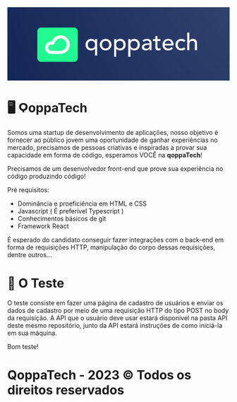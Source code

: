 <img src="qoppaLogo.png">
<h1>🖥 ϘoppaTech </h1>
Somos uma startup de desenvolvimento de aplicações, nosso objetivo é fornecer ao público jovem uma oportunidade de ganhar experiências no mercado, precisamos de pessoas criativas e inspiradas a provar sua capacidade em forma de código, esperamos VOCẼ na <strong>qoppaTech</strong>!

Precisamos de um desenvolvedor front-end que prove sua experiência no código produzindo código!

Pré requisitos:
* Dominância e proeficiência em HTML e CSS
* Javascript ( É preferível Typescript )
* Conhecimentos básicos de git
* Framework React

É esperado do candidato conseguir fazer integrações com o back-end em forma de requisições HTTP, manipulação do corpo dessas requisições, dentre outros...

<h1>📜 O Teste</h1>

O teste consiste em fazer uma página de cadastro de usuários e enviar os dados de cadastro por meio de uma requisição HTTP do tipo POST no body da requisição.
A API que o usuário deve usar estará disponível na pasta API deste mesmo repositório, junto da API estará instruções de como iniciá-la em sua máquina.

Bom teste!

# QoppaTech - 2023 © Todos os direitos reservados
